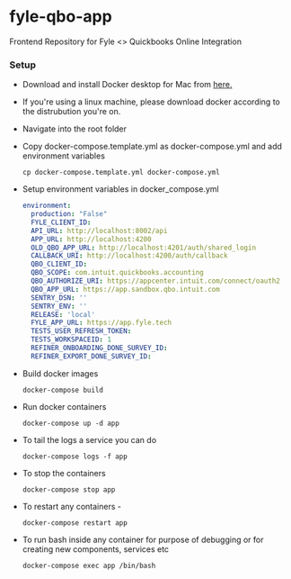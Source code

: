 # fyle-qbo-app
Frontend Repository for Fyle &lt;> Quickbooks Online Integration

### Setup

* Download and install Docker desktop for Mac from [here.](https://www.docker.com/products/docker-desktop)

* If you're using a linux machine, please download docker according to the distrubution you're on.

* Navigate into the root folder

* Copy docker-compose.template.yml as docker-compose.yml and add environment variables

    ```
    cp docker-compose.template.yml docker-compose.yml
    ```

* Setup environment variables in docker_compose.yml

    ```yaml
    environment:
      production: "False"
      FYLE_CLIENT_ID: 
      API_URL: http://localhost:8002/api
      APP_URL: http://localhost:4200
      OLD_QBO_APP_URL: http://localhost:4201/auth/shared_login
      CALLBACK_URI: http://localhost:4200/auth/callback
      QBO_CLIENT_ID: 
      QBO_SCOPE: com.intuit.quickbooks.accounting
      QBO_AUTHORIZE_URI: https://appcenter.intuit.com/connect/oauth2
      QBO_APP_URL: https://app.sandbox.qbo.intuit.com
      SENTRY_DSN: ''
      SENTRY_ENV: ''
      RELEASE: 'local'
      FYLE_APP_URL: https://app.fyle.tech
      TESTS_USER_REFRESH_TOKEN: 
      TESTS_WORKSPACEID: 1
      REFINER_ONBOARDING_DONE_SURVEY_ID: 
      REFINER_EXPORT_DONE_SURVEY_ID: 
   ```

* Build docker images

    ```
    docker-compose build
    ```

* Run docker containers

    ```
    docker-compose up -d app
    ```

* To tail the logs a service you can do

    ```
    docker-compose logs -f app
    ```

* To stop the containers

    ```
    docker-compose stop app
    ```

* To restart any containers -

    ```
    docker-compose restart app
    ```

* To run bash inside any container for purpose of debugging or for creating new components, services etc

    ```
    docker-compose exec app /bin/bash
    ```
